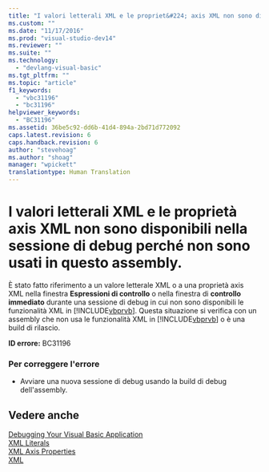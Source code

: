 ```yaml
---
title: "I valori letterali XML e le propriet&#224; axis XML non sono disponibili nella sessione di debug perch&#233; non sono usati in questo assembly. | Microsoft Docs"
ms.custom: ""
ms.date: "11/17/2016"
ms.prod: "visual-studio-dev14"
ms.reviewer: ""
ms.suite: ""
ms.technology: 
  - "devlang-visual-basic"
ms.tgt_pltfrm: ""
ms.topic: "article"
f1_keywords: 
  - "vbc31196"
  - "bc31196"
helpviewer_keywords: 
  - "BC31196"
ms.assetid: 36be5c92-dd6b-41d4-894a-2bd71d772092
caps.latest.revision: 6
caps.handback.revision: 6
author: "stevehoag"
ms.author: "shoag"
manager: "wpickett"
translationtype: Human Translation
---
```

# I valori letterali XML e le propriet&#224; axis XML non sono disponibili nella sessione di debug perch&#233; non sono usati in questo assembly.
È stato fatto riferimento a un valore letterale XML o a una proprietà axis XML nella finestra **Espressioni di controllo** o nella finestra di **controllo immediato** durante una sessione di debug in cui non sono disponibili le funzionalità XML in [!INCLUDE[vbprvb](../../csharp/programming-guide/concepts/linq/includes/vbprvb_md.md)]. Questa situazione si verifica con un assembly che non usa le funzionalità XML in [!INCLUDE[vbprvb](../../csharp/programming-guide/concepts/linq/includes/vbprvb_md.md)] o è una build di rilascio.  
  
 **ID errore:** BC31196  
  
### Per correggere l'errore  
  
-   Avviare una nuova sessione di debug usando la build di debug dell'assembly.  
  
## Vedere anche  
 [Debugging Your Visual Basic Application](../../visual-basic/developing-apps/debugging.md)   
 [XML Literals](../../visual-basic/language-reference/xml-literals/index.md)   
 [XML Axis Properties](../../visual-basic/language-reference/xml-axis/xml-axis-properties.md)   
 [XML](../../visual-basic/programming-guide/language-features/xml/index.md)